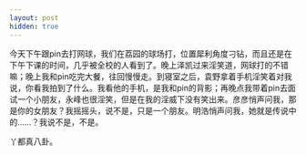 ```yaml
---
layout: post
hidden: true
---
```


今天下午跟pin去打网球，我们在荔园的球场打，位置犀利角度刁钻，而且还是在下午下课的时间，几乎被全校的人看到了。晚上泽凯过来淫笑道，网球打的不错嘛；晚上我和pin吃完大餐，往回慢慢走。到寝室之后，袁野拿着手机淫笑着对我说，你看我拍到了什么。我看他的手机，是我和pin的背影；再晚点我带着pin去面试一个小朋友，永峰也很淫笑，但是在我的淫威下没有笑出来。彦彦悄声问我，那是你的女朋友？我摇摇头，说不是，只是一个朋友。明浩悄声问我，她就是传说中的……？我说不是，不是。

丫都真八卦。